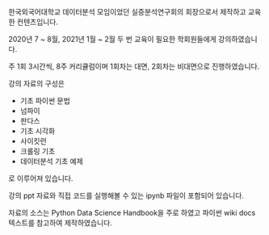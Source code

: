 한국외국어대학교 데이터분석 모임이었던 실증분석연구회의 회장으로서
제작하고 교육한 컨텐츠입니다.

2020년 7 ~ 8월, 2021년 1월 ~ 2월 두 번 교육이 필요한 학회원들에게 강의하였습니다.

주 1회 3시간씩, 8주 커리큘럼이며 1회차는 대면, 2회차는 비대면으로 진행하였습니다.

강의 자료의 구성은

* 기초 파이썬 문법
* 넘파이  
* 판다스  
* 기초 시각화  
* 사이킷런  
* 크롤링 기초  
* 데이터분석 기초 예제  

로 이루어져 있습니다.

강의 ppt 자료와 직접 코드를 실행해볼 수 있는 ipynb 파일이 포함되어 있습니다.

자료의 소스는 Python Data Science Handbook을 주로 하였고 파이썬 wiki docs 텍스트를 참고하여 제작하였습니다.
